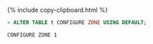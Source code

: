 {%  include copy-clipboard.html %}
~~~ sql
> ALTER TABLE t CONFIGURE ZONE USING DEFAULT;
~~~

~~~
CONFIGURE ZONE 1
~~~
